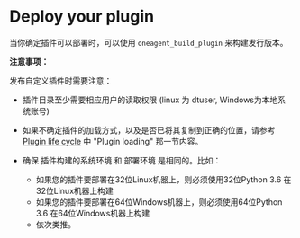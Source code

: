 # Deploy your plugin

当你确定插件可以部署时，可以使用 `oneagent_build_plugin` 来构建发行版本。

**注意事项：**

发布自定义插件时需要注意：

- 插件目录至少需要相应用户的读取权限 (linux 为 dtuser, Windows为本地系统账号)

- 如果不确定插件的加载方式，以及是否已将其复制到正确的位置，请参考  [Plugin life cycle](https://dynatrace.github.io/plugin-sdk/plugin_lifecycle/index.html) 中 "Plugin loading" 那一节内容。
- 确保 插件构建的系统环境 和 部署环境 是相同的。比如：
  - 如果您的插件要部署在32位Linux机器上，则必须使用32位Python 3.6  在32位Linux机器上构建
  - 如果您的插件要部署在64位Windows机器上，则必须使用64位Python 3.6 在64位Windows机器上构建
  - 依次类推。

